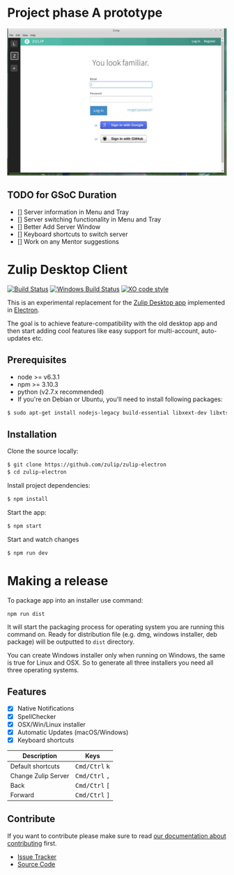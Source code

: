 # Project phase A prototype

![Screen Shot](app/resources/Prototype.jpg?raw=true "Screenshot of multiple server")

## TODO for GSoC Duration

- [] Server information in Menu and Tray
- [] Server switching functionality in Menu and Tray
- [] Better Add Server Window
- [] Keyboard shortcuts to switch server
- [] Work on any Mentor suggestions



# Zulip Desktop Client
[![Build Status](https://travis-ci.org/zulip/zulip-electron.svg?branch=master)](https://travis-ci.org/zulip/zulip-electron)
[![Windows Build Status](https://ci.appveyor.com/api/projects/status/github/zulip/zulip-electron?branch=master&svg=true)](https://ci.appveyor.com/project/akashnimare/zulip-electron/branch/master)
[![XO code style](https://img.shields.io/badge/code_style-XO-5ed9c7.svg)](https://github.com/sindresorhus/xo)

This is an experimental replacement for the [Zulip Desktop
app](https://github.com/zulip/zulip-desktop) implemented in
[Electron](http://electron.atom.io/).

The goal is to achieve feature-compatibility with the old desktop app
and then start adding cool features like easy support for
multi-account, auto-updates etc.

## Prerequisites
* node >= v6.3.1
* npm >= 3.10.3
* python (v2.7.x recommended)
* If you're on Debian or Ubuntu, you'll need to install following packages:
```sh
$ sudo apt-get install nodejs-legacy build-essential libxext-dev libxtst-dev libxkbfile-dev
```

## Installation

Clone the source locally:

```sh
$ git clone https://github.com/zulip/zulip-electron
$ cd zulip-electron
```

Install project dependencies:

```sh
$ npm install
```
Start the app:

```sh
$ npm start
```

Start and watch changes  

```sh
$ npm run dev
```
# Making a release

To package app into an installer use command:
```
npm run dist
```
It will start the packaging process for operating system you are running this command on. Ready for distribution file (e.g. dmg, windows installer, deb package) will be outputted to `dist` directory.

You can create Windows installer only when running on Windows, the same is true for Linux and OSX. So to generate all three installers you need all three operating systems.


## Features

- [x] Native Notifications
- [x] SpellChecker
- [x] OSX/Win/Linux installer
- [x] Automatic Updates (macOS/Windows)
- [x] Keyboard shortcuts

Description            | Keys
-----------------------| -----------------------
Default shortcuts      | <kbd>Cmd/Ctrl</kbd> <kbd>k</kbd>
Change Zulip Server    | <kbd>Cmd/Ctrl</kbd> <kbd>,</kbd>
Back                   | <kbd>Cmd/Ctrl</kbd> <kbd>[</kbd>
Forward                | <kbd>Cmd/Ctrl</kbd> <kbd>]</kbd>


## Contribute

If you want to contribute please make sure to read [our documentation about contributing](./CONTRIBUTING.md) first.

* [Issue Tracker](https://github.com/zulip/zulip-electron/issues)
* [Source Code](https://github.com/zulip/zulip-electron/)
